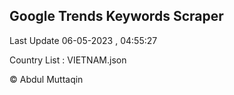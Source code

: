 

## Google Trends Keywords Scraper 
 
Last Update 06-05-2023 , 04:55:27

Country List :
VIETNAM.json



© Abdul Muttaqin 
